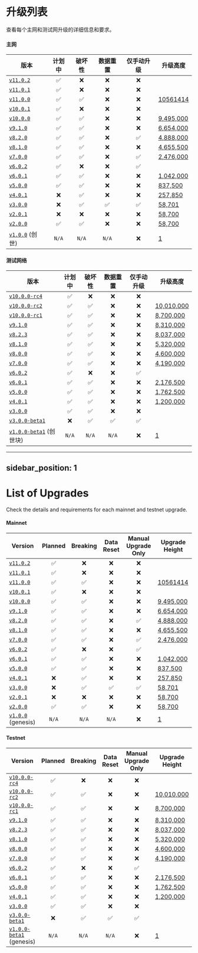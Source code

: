 # 升级列表

查看每个主网和测试网升级的详细信息和要求。

#### 主网

| 版本                                                                   | 计划中 | 破坏性 | 数据重置 | 仅手动升级 | 升级高度                                               |
| ---------------------------------------------------------------------- | :----: | :----: | :------: | :--------: | ------------------------------------------------------ |
| [`v11.0.2`](https://github.com/evmos/evmos/releases/tag/v11.0.2)        |   ✅   |   ❌   |    ❌    |     ❌      |                                                        |
| [`v11.0.1`](https://github.com/evmos/evmos/releases/tag/v11.0.1)        |   ✅   |   ❌   |    ❌    |     ❌      |                                                        |
| [`v11.0.0`](https://github.com/evmos/evmos/releases/tag/v11.0.0)        |   ✅   |   ✅   |    ❌    |     ❌      | [10561414](https://www.mintscan.io/evmos/blocks/10561414) |
| [`v10.0.1`](https://github.com/evmos/evmos/releases/tag/v10.0.1)        |   ✅   |   ❌   |    ❌    |     ❌      |                                                        |
| [`v10.0.0`](https://github.com/evmos/evmos/releases/tag/v10.0.0)        |   ✅   |   ✅   |    ❌    |     ❌      | [9,495,000](https://www.mintscan.io/evmos/blocks/9495000) |
| [`v9.1.0`](https://github.com/evmos/evmos/releases/tag/v9.1.0)          |   ✅   |   ✅   |    ❌    |     ❌      | [6,654,000](https://www.mintscan.io/evmos/blocks/6654000) |
| [`v8.2.0`](https://github.com/evmos/evmos/releases/tag/v8.2.0)          |   ✅   |   ✅   |    ❌    |     ✅      | [4,888,000](https://www.mintscan.io/evmos/blocks/4888000) |
| [`v8.1.0`](https://github.com/evmos/evmos/releases/tag/v8.1.0)          |   ✅   |   ✅   |    ❌    |     ❌      | [4,655,500](https://www.mintscan.io/evmos/blocks/4655500) |
| [`v7.0.0`](https://github.com/evmos/evmos/releases/tag/v7.0.0)          |   ✅   |   ✅   |    ❌    |     ✅      | [2,476,000](https://www.mintscan.io/evmos/blocks/2476000) |
| [`v6.0.2`](https://github.com/evmos/evmos/releases/tag/v6.0.2)          |   ✅   |   ❌   |    ❌    |     ✅      |                                                        |
| [`v6.0.1`](https://github.com/evmos/evmos/releases/tag/v6.0.1)          |   ✅   |   ✅   |    ❌    |     ❌      | [1,042,000](https://www.mintscan.io/evmos/blocks/1042000) |
| [`v5.0.0`](https://github.com/evmos/evmos/releases/tag/v5.0.0)          |   ✅   |   ✅   |    ❌    |     ❌      | [837,500](https://www.mintscan.io/evmos/blocks/837500)    |
| [`v4.0.1`](https://github.com/evmos/evmos/releases/tag/v4.0.1)          |   ❌   |   ✅   |    ❌    |     ❌      | [257,850](https://www.mintscan.io/evmos/blocks/257850)    |
| [`v3.0.0`](https://github.com/evmos/evmos/releases/tag/v3.0.0)          |   ❌   |   ✅   |    ✅    |     ✅      | [58,701](https://www.mintscan.io/evmos/blocks/58701)      |
| [`v2.0.1`](https://github.com/evmos/evmos/releases/tag/v2.0.1)          |   ❌   |   ❌   |    ❌    |     ❌      | [58,700](https://www.mintscan.io/evmos/blocks/58700)      |
| [`v2.0.0`](https://github.com/evmos/evmos/releases/tag/v2.0.0)          |   ✅   |   ✅   |    ❌    |     ❌      | [58,700](https://www.mintscan.io/evmos/blocks/58700)      |
| [`v1.0.0`](https://github.com/evmos/evmos/releases/tag/v1.0.0) (创世) | `N/A`  | `N/A`  |   `N/A`   |     ❌      | [1](https://www.mintscan.io/evmos/blocks/1)               |

#### 测试网络

| 版本                                                                              | 计划中 | 破坏性 | 数据重置 | 仅手动升级 | 升级高度                                                          |
|--------------------------------------------------------------------------------------| :-----: | :------: | :--------: | :-----------------: |-------------------------------------------------------------------------|
| [`v10.0.0-rc4`](https://github.com/evmos/evmos/releases/tag/v10.0.0-rc4)             |    ✅    |    ❌     |     ❌      |          ❌          |                                                                         |
| [`v10.0.0-rc2`](https://github.com/evmos/evmos/releases/tag/v10.0.0-rc2)             |    ✅    |    ✅     |     ❌      |          ❌          | [10,010,000](https://testnet.mintscan.io/evmos-testnet/blocks/10010000) |
| [`v10.0.0-rc1`](https://github.com/evmos/evmos/releases/tag/v10.0.0-rc1)             |    ✅    |    ✅     |     ❌      |          ❌          | [8,700,000](https://testnet.mintscan.io/evmos-testnet/blocks/8700000)   |
| [`v9.1.0`](https://github.com/evmos/evmos/releases/tag/v9.1.0)                       |    ✅    |    ✅     |     ❌      |          ❌          | [8,310,000](https://testnet.mintscan.io/evmos-testnet/blocks/8310000)   |
| [`v8.2.3`](https://github.com/evmos/evmos/releases/tag/v8.2.3)                       |    ✅    |    ✅     |     ❌      |          ❌          | [8,037,000](https://testnet.mintscan.io/evmos-testnet/blocks/8037000)   |
| [`v8.1.0`](https://github.com/evmos/evmos/releases/tag/v8.1.0)                       |    ✅    |    ✅     |     ❌      |          ❌          | [5,320,000](https://testnet.mintscan.io/evmos-testnet/blocks/5320000)   |
| [`v8.0.0`](https://github.com/evmos/evmos/releases/tag/v8.0.0)                       |    ✅    |    ✅     |     ❌      |          ❌          | [4,600,000](https://testnet.mintscan.io/evmos-testnet/blocks/4600000)   |
| [`v7.0.0`](https://github.com/evmos/evmos/releases/tag/v7.0.0)                       |    ✅    |    ✅     |     ❌      |          ❌          | [4,190,000](https://testnet.mintscan.io/evmos-testnet/blocks/4190000)   |
| [`v6.0.2`](https://github.com/evmos/evmos/releases/tag/v6.0.2)                       |    ✅    |    ❌     |     ❌      |          ✅          |                                                                         |
| [`v6.0.1`](https://github.com/evmos/evmos/releases/tag/v6.0.1)                       |    ✅    |    ✅     |     ❌      |          ❌          | [2,176,500](https://testnet.mintscan.io/evmos-testnet/blocks/2176500)   |
| [`v5.0.0`](https://github.com/evmos/evmos/releases/tag/v5.0.0)                       |    ✅    |    ✅     |     ❌      |          ❌          | [1,762,500](https://testnet.mintscan.io/evmos-testnet/blocks/1762500)   |
| [`v4.0.1`](https://github.com/evmos/evmos/releases/tag/v4.0.1)                       |    ✅    |    ✅     |     ❌      |          ❌          | [1,200,000](https://testnet.mintscan.io/evmos-testnet/blocks/1200000)   |
| [`v3.0.0`](https://github.com/evmos/evmos/releases/tag/v3.0.0)                       |    ✅    |    ✅     |     ❌      |          ❌          |                                                                         |
| [`v3.0.0-beta1`](https://github.com/evmos/evmos/releases/tag/v3.0.0-beta1)           |    ❌    |    ✅     |     ✅      |          ✅          |                                                                         |
| [`v1.0.0-beta1`](https://github.com/evmos/evmos/releases/tag/v1.0.0-beta1) (创世块) |  `N/A`  |  `N/A`   |   `N/A`    |          ❌          | [1](https://testnet.mintscan.io/evmos-testnet/blocks/1)                 |


---
sidebar_position: 1
---

# List of Upgrades

Check the details and requirements for each mainnet and testnet upgrade.

#### Mainnet

| Version                                                                  | Planned | Breaking | Data Reset | Manual Upgrade Only | Upgrade Height                                            |
| ------------------------------------------------------------------------ | :-----: | :------: | :--------: | :-----------------: | --------------------------------------------------------- |
| [`v11.0.2`](https://github.com/evmos/evmos/releases/tag/v11.0.2)         |   ✅    |    ❌    |     ❌     |         ❌          |                                                           |
| [`v11.0.1`](https://github.com/evmos/evmos/releases/tag/v11.0.1)         |   ✅    |    ❌    |     ❌     |         ❌          |                                                           |
| [`v11.0.0`](https://github.com/evmos/evmos/releases/tag/v11.0.0)         |   ✅    |    ✅    |     ❌     |         ❌          | [10561414](https://www.mintscan.io/evmos/blocks/10561414) |
| [`v10.0.1`](https://github.com/evmos/evmos/releases/tag/v10.0.1)         |   ✅    |    ❌    |     ❌     |         ❌          |                                                           |
| [`v10.0.0`](https://github.com/evmos/evmos/releases/tag/v10.0.0)         |   ✅    |    ✅    |     ❌     |         ❌          | [9,495,000](https://www.mintscan.io/evmos/blocks/9495000) |
| [`v9.1.0`](https://github.com/evmos/evmos/releases/tag/v9.1.0)           |   ✅    |    ✅    |     ❌     |         ❌          | [6,654,000](https://www.mintscan.io/evmos/blocks/6654000) |
| [`v8.2.0`](https://github.com/evmos/evmos/releases/tag/v8.2.0)           |   ✅    |    ✅    |     ❌     |         ✅          | [4,888,000](https://www.mintscan.io/evmos/blocks/4888000) |
| [`v8.1.0`](https://github.com/evmos/evmos/releases/tag/v8.1.0)           |   ✅    |    ✅    |     ❌     |         ❌          | [4,655,500](https://www.mintscan.io/evmos/blocks/4655500) |
| [`v7.0.0`](https://github.com/evmos/evmos/releases/tag/v7.0.0)           |   ✅    |    ✅    |     ❌     |         ✅          | [2,476,000](https://www.mintscan.io/evmos/blocks/2476000) |
| [`v6.0.2`](https://github.com/evmos/evmos/releases/tag/v6.0.2)           |   ✅    |    ❌    |     ❌     |         ✅          |                                                           |
| [`v6.0.1`](https://github.com/evmos/evmos/releases/tag/v6.0.1)           |   ✅    |    ✅    |     ❌     |         ❌          | [1,042,000](https://www.mintscan.io/evmos/blocks/1042000) |
| [`v5.0.0`](https://github.com/evmos/evmos/releases/tag/v5.0.0)           |   ✅    |    ✅    |     ❌     |         ❌          | [837,500](https://www.mintscan.io/evmos/blocks/837500)    |
| [`v4.0.1`](https://github.com/evmos/evmos/releases/tag/v4.0.1)           |   ❌    |    ✅    |     ❌     |         ❌          | [257,850](https://www.mintscan.io/evmos/blocks/257850)    |
| [`v3.0.0`](https://github.com/evmos/evmos/releases/tag/v3.0.0)           |   ❌    |    ✅    |     ✅     |         ✅          | [58,701](https://www.mintscan.io/evmos/blocks/58701)      |
| [`v2.0.1`](https://github.com/evmos/evmos/releases/tag/v2.0.1)           |   ❌    |    ❌    |     ❌     |         ❌          | [58,700](https://www.mintscan.io/evmos/blocks/58700)      |
| [`v2.0.0`](https://github.com/evmos/evmos/releases/tag/v2.0.0)           |   ✅    |    ✅    |     ❌     |         ❌          | [58,700](https://www.mintscan.io/evmos/blocks/58700)      |
| [`v1.0.0`](https://github.com/evmos/evmos/releases/tag/v1.0.0) (genesis) |  `N/A`  |  `N/A`   |   `N/A`    |         ❌          | [1](https://www.mintscan.io/evmos/blocks/1)               |

#### Testnet

| Version                                                                              | Planned | Breaking | Data Reset | Manual Upgrade Only | Upgrade Height                                                          |
|--------------------------------------------------------------------------------------| :-----: | :------: | :--------: | :-----------------: |-------------------------------------------------------------------------|
| [`v10.0.0-rc4`](https://github.com/evmos/evmos/releases/tag/v10.0.0-rc4)             |    ✅    |    ❌     |     ❌      |          ❌          |                                                                         |
| [`v10.0.0-rc2`](https://github.com/evmos/evmos/releases/tag/v10.0.0-rc2)             |    ✅    |    ✅     |     ❌      |          ❌          | [10,010,000](https://testnet.mintscan.io/evmos-testnet/blocks/10010000) |
| [`v10.0.0-rc1`](https://github.com/evmos/evmos/releases/tag/v10.0.0-rc1)             |    ✅    |    ✅     |     ❌      |          ❌          | [8,700,000](https://testnet.mintscan.io/evmos-testnet/blocks/8700000)   |
| [`v9.1.0`](https://github.com/evmos/evmos/releases/tag/v9.1.0)                       |    ✅    |    ✅     |     ❌      |          ❌          | [8,310,000](https://testnet.mintscan.io/evmos-testnet/blocks/8310000)   |
| [`v8.2.3`](https://github.com/evmos/evmos/releases/tag/v8.2.3)                       |    ✅    |    ✅     |     ❌      |          ❌          | [8,037,000](https://testnet.mintscan.io/evmos-testnet/blocks/8037000)   |
| [`v8.1.0`](https://github.com/evmos/evmos/releases/tag/v8.1.0)                       |    ✅    |    ✅     |     ❌      |          ❌          | [5,320,000](https://testnet.mintscan.io/evmos-testnet/blocks/5320000)   |
| [`v8.0.0`](https://github.com/evmos/evmos/releases/tag/v8.0.0)                       |    ✅    |    ✅     |     ❌      |          ❌          | [4,600,000](https://testnet.mintscan.io/evmos-testnet/blocks/4600000)   |
| [`v7.0.0`](https://github.com/evmos/evmos/releases/tag/v7.0.0)                       |    ✅    |    ✅     |     ❌      |          ❌          | [4,190,000](https://testnet.mintscan.io/evmos-testnet/blocks/4190000)   |
| [`v6.0.2`](https://github.com/evmos/evmos/releases/tag/v6.0.2)                       |    ✅    |    ❌     |     ❌      |          ✅          |                                                                         |
| [`v6.0.1`](https://github.com/evmos/evmos/releases/tag/v6.0.1)                       |    ✅    |    ✅     |     ❌      |          ❌          | [2,176,500](https://testnet.mintscan.io/evmos-testnet/blocks/2176500)   |
| [`v5.0.0`](https://github.com/evmos/evmos/releases/tag/v5.0.0)                       |    ✅    |    ✅     |     ❌      |          ❌          | [1,762,500](https://testnet.mintscan.io/evmos-testnet/blocks/1762500)   |
| [`v4.0.1`](https://github.com/evmos/evmos/releases/tag/v4.0.1)                       |    ✅    |    ✅     |     ❌      |          ❌          | [1,200,000](https://testnet.mintscan.io/evmos-testnet/blocks/1200000)   |
| [`v3.0.0`](https://github.com/evmos/evmos/releases/tag/v3.0.0)                       |    ✅    |    ✅     |     ❌      |          ❌          |                                                                         |
| [`v3.0.0-beta1`](https://github.com/evmos/evmos/releases/tag/v3.0.0-beta1)           |    ❌    |    ✅     |     ✅      |          ✅          |                                                                         |
| [`v1.0.0-beta1`](https://github.com/evmos/evmos/releases/tag/v1.0.0-beta1) (genesis) |  `N/A`  |  `N/A`   |   `N/A`    |          ❌          | [1](https://testnet.mintscan.io/evmos-testnet/blocks/1)                 |